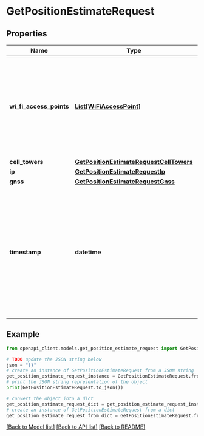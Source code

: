 # GetPositionEstimateRequest


## Properties

Name | Type | Description | Notes
------------ | ------------- | ------------- | -------------
**wi_fi_access_points** | [**List[WiFiAccessPoint]**](WiFiAccessPoint.md) | Retrieves an estimated device position by resolving WLAN measurement data. The position is resolved using HERE&#39;s Wi-Fi based solver. | [optional] 
**cell_towers** | [**GetPositionEstimateRequestCellTowers**](GetPositionEstimateRequestCellTowers.md) |  | [optional] 
**ip** | [**GetPositionEstimateRequestIp**](GetPositionEstimateRequestIp.md) |  | [optional] 
**gnss** | [**GetPositionEstimateRequestGnss**](GetPositionEstimateRequestGnss.md) |  | [optional] 
**timestamp** | **datetime** | Optional information that specifies the time when the position information will be resolved. It uses the Unix timestamp format. If not specified, the time at which the request was received will be used. | [optional] 

## Example

```python
from openapi_client.models.get_position_estimate_request import GetPositionEstimateRequest

# TODO update the JSON string below
json = "{}"
# create an instance of GetPositionEstimateRequest from a JSON string
get_position_estimate_request_instance = GetPositionEstimateRequest.from_json(json)
# print the JSON string representation of the object
print(GetPositionEstimateRequest.to_json())

# convert the object into a dict
get_position_estimate_request_dict = get_position_estimate_request_instance.to_dict()
# create an instance of GetPositionEstimateRequest from a dict
get_position_estimate_request_from_dict = GetPositionEstimateRequest.from_dict(get_position_estimate_request_dict)
```
[[Back to Model list]](../README.md#documentation-for-models) [[Back to API list]](../README.md#documentation-for-api-endpoints) [[Back to README]](../README.md)


